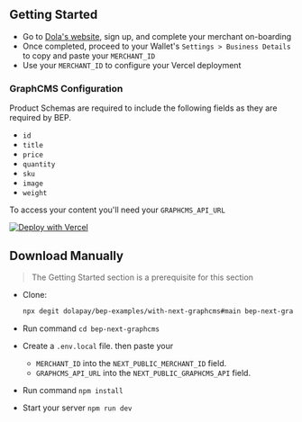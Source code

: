 ## Getting Started

- Go to [Dola's website](https://dola.me/), sign up, and complete your merchant on-boarding
- Once completed, proceed to your Wallet's `Settings > Business Details` to copy and paste your `MERCHANT_ID`
- Use your `MERCHANT_ID` to configure your Vercel deployment

### GraphCMS Configuration

Product Schemas are required to include the following fields as they are required by BEP.

- `id`
- `title`
- `price`
- `quantity`
- `sku`
- `image`
- `weight`

To access your content you'll need your `GRAPHCMS_API_URL`

[![Deploy with Vercel](https://vercel.com/button)](https://vercel.com/new/git/external?repository-url=https%3A%2F%2Fgithub.com%2Fdolapay%2Fbep-examples%2Ftree%2Fmain%2Fwith-next-graphcms&env=NEXT_PUBLIC_MERCHANT_ID,NEXT_PUBLIC_GRAPHCMS_API&envDescription=Your%20Merchant%20ID&envLink=https%3A%2F%2Fgithub.com%2Fdolapay%2Fbep-examples%2Ftree%2Fmain%2Fwith-next-graphcms%23getting-started)

## Download Manually

> The Getting Started section is a prerequisite for this section

- Clone:

  ```bash
  npx degit dolapay/bep-examples/with-next-graphcms#main bep-next-graphcms
  ```

- Run command `cd bep-next-graphcms`
- Create a `.env.local` file. then paste your
  - `MERCHANT_ID` into the `NEXT_PUBLIC_MERCHANT_ID` field.
  - `GRAPHCMS_API_URL` into the `NEXT_PUBLIC_GRAPHCMS_API` field.
- Run command `npm install`
- Start your server `npm run dev`
